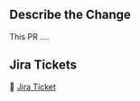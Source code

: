 ## Describe the Change

<!-- Add a description of what the pull request is changing, adding, and any other relevant context.  -->

This PR ....

## Jira Tickets

<!-- Add a link to the JIRA tickets (if applicable) -->

🎫 [Jira Ticket]()
